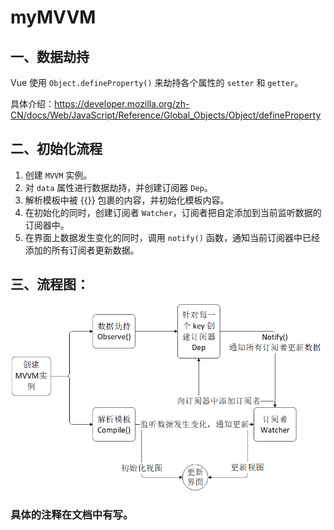 # myMVVM

## 一、数据劫持

Vue 使用 `Object.defineProperty()` 来劫持各个属性的 `setter` 和 `getter`。

具体介绍：https://developer.mozilla.org/zh-CN/docs/Web/JavaScript/Reference/Global_Objects/Object/defineProperty

## 二、初始化流程

1. 创建 `MVVM` 实例。
2. 对 `data` 属性进行数据劫持，并创建订阅器 `Dep`。
3. 解析模板中被 {{}} 包裹的内容，并初始化模板内容。
4. 在初始化的同时，创建订阅者 `Watcher`，订阅者把自定添加到当前监听数据的订阅器中。
5. 在界面上数据发生变化的同时，调用 `notify()` 函数，通知当前订阅器中已经添加的所有订阅者更新数据。

## 三、流程图：
![](./img/流程图.png)

### 具体的注释在文档中有写。